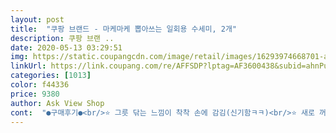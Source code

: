 ```yaml
---
layout: post 
title:  "쿠팡 브랜드 - 마케마케 뽑아쓰는 일회용 수세미, 2개" 
description: 쿠팡 브랜 ..
date: 2020-05-13 03:29:51 
img: https://static.coupangcdn.com/image/retail/images/16293974668701-afdef837-b32f-4e92-9f6f-47fb2a910f6b.jpg 
linkUrl: https://link.coupang.com/re/AFFSDP?lptag=AF3600438&subid=ahnPublicAsk&pageKey=170023138&itemId=516419339&vendorItemId=4389794114&traceid=V0-113-53ab640ab6d57588 
categories: [1013] 
color: f44336 
price: 9380 
author: Ask View Shop 
cont:  "●구매후기●<br/>⭐️ 그릇 닦는 느낌이 착착 손에 감김(신기함ㅋㅋ)<br/>⭐️ 새로 꺼낸 수세미는 적당한 뻣뻣함, 물 적시면 물이 바로 빠져나가는 재질 (첨엔 잘 닦일까? 너무 거친거아닌가? 했는데 프라이팬 기스없이 닦아내고, 젖병 세척할 수 있는 재질이라 함.<br/>)<br/>⭐️ 세제 반펌프 뿌리고 주물주물, 미세 거품이 매우 잘남<br/>⭐️ 아기 태어나고 유별나게 깔끔 떨어서 일회용 수세미 한번 써보기로함 (한번씩 소독할필요 없으니까)<br/>⭐️ 텀블러 빨대 세척 매우 용이!! (수세미 다 쓰고나면 뻣뻣함이 없어지는데 두겹으로 된거를 한겹만 빼내서 빨대에 넣음 완벽함!)<br/>⭐️ 평소엔 그물망사로 된 수세미 씀 (다른 수세미는 물을 머금고 있어서 뭔가 덜 위생적으로 느껴져서)<br/>⭐️ 한끼 설거지만 쓰고 버리기 아까워서 한번 더 씀! (양념장 씻을 땐 물들어서 아 두번 못쓰겠구나 했는데 색 빠짐ㅋㅋ) 하루에 한장씩 쓰는 것도 나쁘지 않을듯<br/>개인적으로 불편한 점이 있었는데 마케마케 일회용 수세미는<br/>거품도 잘나고 수세미 원단 자체가 꺼끌꺼끌해서 그릇이나 컵 등에<br/>고추가루 들어간 음식 먹었던 식기 세척 할때 특히 좋습니다.<br/><br/>그냥 한번 괜찮나 ?? 하는 생각에<br/>그래도 일반 수세미보다는 위생적이겠지라는 생각에<br/>기름때가 제대로 지워지고 있는건지는 모르겠지만<br/>기존 스펀지 수세미는 세균도 걱정되고 여름엔 물에 쩔어서 역한 냄새도<br/>나고 음식색깔이 스펀지에 물들어서 보기도 좋지않고 괜히 찝찝하고<br/>냄새나고 세균 득실거리는 스펀지 수세미 사용하지 마시고 이제품 사용하세요.<br/><br/>너무 너무 만족 합니다<br/>너무 부드러운 재질에<br/>너무 비 위생적인 것 같아<br/>너무 아쉬워하고 있었는데요<br/>다른 롤형태 일회용 수세미와 비교해 큰 장점 입니다.<br/> 위생면으로 생각했을때<br/>다이소 제품보다 당연 가격대비 비싸기는 하지만<br/>다이소에서 일회용 수세미를 발견하고는<br/>또 저는 수세미를 사등분해서<br/>뜯어서 쓰는 구조라 걸이가 따로 있어야 하거나 공간을 많이 차지해서<br/>마지막으로 욕실 욕조, 세면대 구석구석 청소하는데 한번 더 사용 합니다.<br/><br/>마케마케 수세미를 발견하고<br/>무조건 박박 닦이는걸 선호하는데<br/>바로 구매해서 와서 사용해 봤는데<br/>바로 쓰레기통에 버려버리는데<br/>사용하기에 편하기까지 하구요<br/>사용하다 단종이 된 건지<br/>사용할때 이물질 제거에 탁월하고 세척에 아주 잘됩니다.<br/>기름진 음식 혹은<br/>사이즈도 넉넉해서<br/>상품을 받아보고는 너무 기뻣네요 ㅎㅎ<br/>설겆이 후 싱크대 청소까지 싹 하고<br/>싫어해서 먹고 바로 바로 설거지 해버리는 편입니다.<br/> 스펀지형을 사용하다가<br/>아쉬워도 쭉 사용해 왔습니다 ㅠㅠ<br/>앞으로 단종되지 않는 이상 꾸준히 사용할 예정이네요<br/>없어졌네요.<br/>한번 사용할때 마다 꺼내서 쓰는 구조라 편리 하구요.<br/><br/>여러지점을 가봐도 없어서<br/>욕실 때 날려버리는데도 무척 좋습니다.<br/>기존 롤형태로 된 일회용 수세미는<br/>위생적으로 좋지 않았는데요.<br/> 이제품 덕분에 세균과 냄새 걱정이<br/>육아를 시작한 이후로 일반 수세미나 행주는<br/>이게 그릇이 닦이는 건지.<br/>.<br/><br/>일반 스펀지 수세미 절대 사용하고 싶지 않아 지네요.<br/> 항상 물에 젖어<br/>일회용 수세미를 사용했는데<br/>일회용으로<br/>재질이 너무 맘에 들어서 한동안 꾸준히<br/>저는 그릇이 다 상한다고 할지라도<br/>저는 설거지를 끝내고 나서는 그냥 버리지 않고 싱크대 청소도 하고<br/>적은 부피에 꺼내쓰기 편하고 공간을 많이 차지 하지 않습니다.<br/><br/>제가 딱 선호하는 재질이어서<br/>제가 찾던 제품과 같은 재질이네요<br/>주문해봤는데<br/>처음에는 모던 하우스에서 나오는<br/>추천 합니다<br/>항상 일회용 수세미나 행주를 사용해 왔어요<br/>혼자사는 싱글남이라 집에서 한끼 먹을까 말까 하지만 설거지 쌓아두는거<br/>" 
---
```

